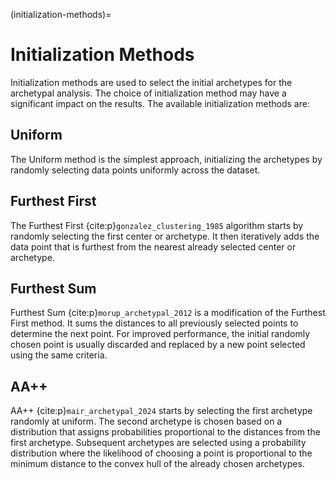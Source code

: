 (initialization-methods)=

# Initialization Methods

Initialization methods are used to select the initial archetypes for the archetypal analysis.
The choice of initialization method may have a significant impact on the results.
The available initialization methods are:

## Uniform

The Uniform method is the simplest approach, initializing the archetypes by randomly selecting data points
uniformly across the dataset.

## Furthest First

The Furthest First {cite:p}`gonzalez_clustering_1985` algorithm starts by randomly selecting the first center or archetype.
It then iteratively adds the data point that is furthest from the nearest already selected center or archetype.

## Furthest Sum

Furthest Sum {cite:p}`morup_archetypal_2012` is a modification of the Furthest First method.
It sums the distances to all previously selected points to determine the next point.
For improved performance, the initial randomly chosen point is usually discarded and replaced by a new point
selected using the same criteria.

## AA++

AA++ {cite:p}`mair_archetypal_2024` starts by selecting the first archetype randomly at uniform.
The second archetype is chosen based on a distribution that assigns probabilities proportional to the distances
from the first archetype.
Subsequent archetypes are selected using a probability distribution where the likelihood of choosing a
point is proportional to the minimum distance to the convex hull of the already chosen archetypes.
